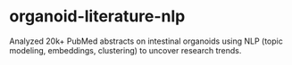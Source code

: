 # organoid-literature-nlp
Analyzed 20k+ PubMed abstracts on intestinal organoids using NLP (topic modeling, embeddings, clustering) to uncover research trends.
